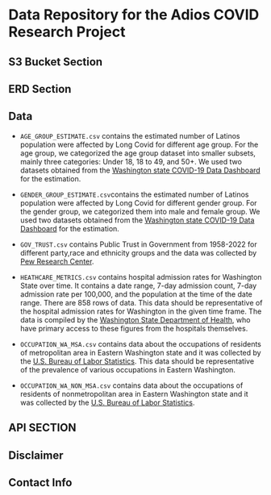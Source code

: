 Data Repository for the Adios COVID Research Project
=====

## S3 Bucket Section


## ERD Section



## Data
* `AGE_GROUP_ESTIMATE.csv` contains the estimated number of Latinos population were affected by Long Covid for different age group. For the age group, we categorized the age group dataset into smaller subsets, mainly three categories: Under 18, 18 to 49, and 50+. We used two datasets obtained from the [Washington state COVID-19 Data Dashboard](https://doh.wa.gov/emergencies/covid-19/data-dashboard#CurrentStatus) for the estimation.

* `GENDER_GROUP_ESTIMATE.csv`contains the estimated number of Latinos population were affected by Long Covid for different gender group. For the gender group, we categorized them into male and female group. We used two datasets obtained from the [Washington state COVID-19 Data Dashboard](https://doh.wa.gov/emergencies/covid-19/data-dashboard#CurrentStatus) for the estimation.

* `GOV_TRUST.csv` contains Public Trust in Government from 1958-2022 for different party,race and ethnicity groups and the data was collected by [Pew Research Center](https://www.pewresearch.org/politics/2022/06/06/public-trust-in-government-1958-2022/).

* `HEATHCARE_METRICS.csv` contains hospital admission rates for Washington State over time. It contains a date range, 7-day admission count, 7-day admission rate per 100,000, and the population at the time of the date range. There are 858 rows of data. This data should be representative of the hospital admission rates for Washington in the given time frame. The data is compiled by the [Washington State Department of Health](https://doh.wa.gov/emergencies/covid-19/data-dashboard#tables), who have primary access to these figures from the hospitals themselves.

* `OCCUPATION_WA_MSA.csv` contains data about the occupations of residents of metropolitan area in Eastern Washington state and it was collected by the [U.S. Bureau of Labor Statistics](https://www.bls.gov/oes/current/oes_5300007.htm). This data should be representative of the prevalence of various occupations in Eastern Washington.

* `OCCUPATION_WA_NON_MSA.csv` contains data about the occupations of residents of nonmetropolitan area in Eastern Washington state and it was collected by the [U.S. Bureau of Labor Statistics](https://www.bls.gov/oes/current/oes_5300007.htm).

## API SECTION

## Disclaimer

## Contact Info
